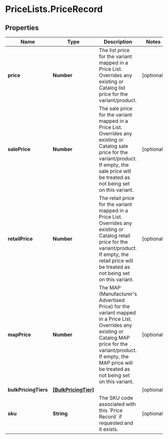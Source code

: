 # PriceLists.PriceRecord

## Properties
Name | Type | Description | Notes
------------ | ------------- | ------------- | -------------
**price** | **Number** | The list price for the variant mapped in a Price List. Overrides any existing or Catalog list price for the variant/product.  | [optional] 
**salePrice** | **Number** | The sale price for the variant mapped in a Price List. Overrides any existing or Catalog sale price for the variant/product. If empty, the sale price will be treated as not being set on this variant.  | [optional] 
**retailPrice** | **Number** | The retail price for the variant mapped in a Price List. Overrides any existing or Catalog retail price for the variant/product.  If empty, the retail price will be treated as not being set on this variant.  | [optional] 
**mapPrice** | **Number** | The MAP (Manufacturer&#x27;s Advertised Price) for the variant mapped in a Price List. Overrides any existing or Catalog MAP price for the variant/product. If empty, the MAP price will be treated as not being set on this variant.  | [optional] 
**bulkPricingTiers** | [**[BulkPricingTier]**](BulkPricingTier.md) |  | [optional] 
**sku** | **String** | The SKU code associated with this &#x60;Price Record&#x60; if requested and it exists.  | [optional] 
